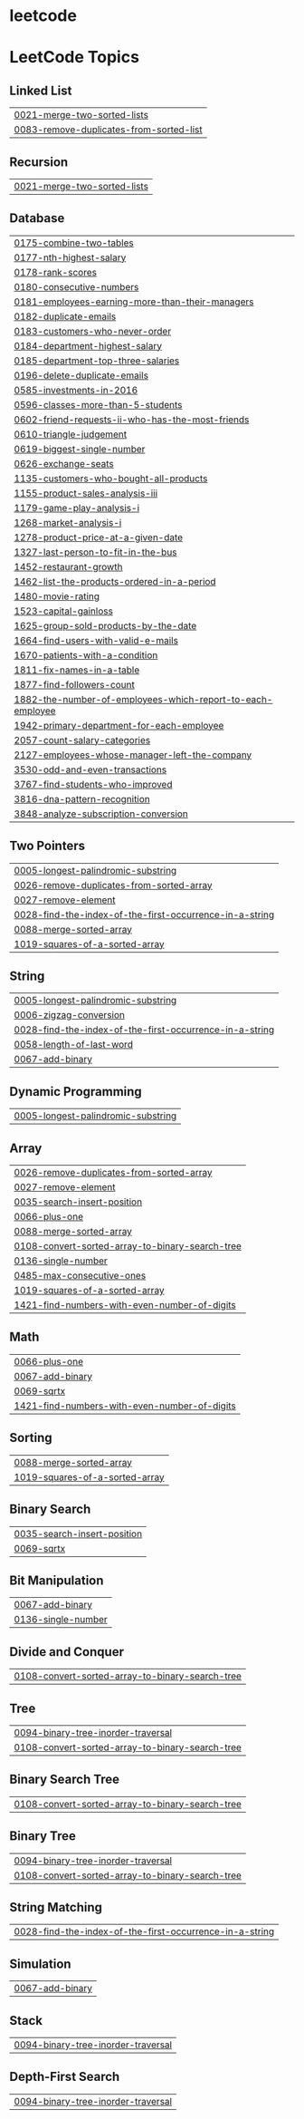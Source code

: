 # leetcode
<!---LeetCode Topics Start-->
# LeetCode Topics
## Linked List
|  |
| ------- |
| [0021-merge-two-sorted-lists](https://github.com/Kavyatolety/leetcode/tree/master/0021-merge-two-sorted-lists) |
| [0083-remove-duplicates-from-sorted-list](https://github.com/Kavyatolety/leetcode/tree/master/0083-remove-duplicates-from-sorted-list) |
## Recursion
|  |
| ------- |
| [0021-merge-two-sorted-lists](https://github.com/Kavyatolety/leetcode/tree/master/0021-merge-two-sorted-lists) |
## Database
|  |
| ------- |
| [0175-combine-two-tables](https://github.com/Kavyatolety/leetcode/tree/master/0175-combine-two-tables) |
| [0177-nth-highest-salary](https://github.com/Kavyatolety/leetcode/tree/master/0177-nth-highest-salary) |
| [0178-rank-scores](https://github.com/Kavyatolety/leetcode/tree/master/0178-rank-scores) |
| [0180-consecutive-numbers](https://github.com/Kavyatolety/leetcode/tree/master/0180-consecutive-numbers) |
| [0181-employees-earning-more-than-their-managers](https://github.com/Kavyatolety/leetcode/tree/master/0181-employees-earning-more-than-their-managers) |
| [0182-duplicate-emails](https://github.com/Kavyatolety/leetcode/tree/master/0182-duplicate-emails) |
| [0183-customers-who-never-order](https://github.com/Kavyatolety/leetcode/tree/master/0183-customers-who-never-order) |
| [0184-department-highest-salary](https://github.com/Kavyatolety/leetcode/tree/master/0184-department-highest-salary) |
| [0185-department-top-three-salaries](https://github.com/Kavyatolety/leetcode/tree/master/0185-department-top-three-salaries) |
| [0196-delete-duplicate-emails](https://github.com/Kavyatolety/leetcode/tree/master/0196-delete-duplicate-emails) |
| [0585-investments-in-2016](https://github.com/Kavyatolety/leetcode/tree/master/0585-investments-in-2016) |
| [0596-classes-more-than-5-students](https://github.com/Kavyatolety/leetcode/tree/master/0596-classes-more-than-5-students) |
| [0602-friend-requests-ii-who-has-the-most-friends](https://github.com/Kavyatolety/leetcode/tree/master/0602-friend-requests-ii-who-has-the-most-friends) |
| [0610-triangle-judgement](https://github.com/Kavyatolety/leetcode/tree/master/0610-triangle-judgement) |
| [0619-biggest-single-number](https://github.com/Kavyatolety/leetcode/tree/master/0619-biggest-single-number) |
| [0626-exchange-seats](https://github.com/Kavyatolety/leetcode/tree/master/0626-exchange-seats) |
| [1135-customers-who-bought-all-products](https://github.com/Kavyatolety/leetcode/tree/master/1135-customers-who-bought-all-products) |
| [1155-product-sales-analysis-iii](https://github.com/Kavyatolety/leetcode/tree/master/1155-product-sales-analysis-iii) |
| [1179-game-play-analysis-i](https://github.com/Kavyatolety/leetcode/tree/master/1179-game-play-analysis-i) |
| [1268-market-analysis-i](https://github.com/Kavyatolety/leetcode/tree/master/1268-market-analysis-i) |
| [1278-product-price-at-a-given-date](https://github.com/Kavyatolety/leetcode/tree/master/1278-product-price-at-a-given-date) |
| [1327-last-person-to-fit-in-the-bus](https://github.com/Kavyatolety/leetcode/tree/master/1327-last-person-to-fit-in-the-bus) |
| [1452-restaurant-growth](https://github.com/Kavyatolety/leetcode/tree/master/1452-restaurant-growth) |
| [1462-list-the-products-ordered-in-a-period](https://github.com/Kavyatolety/leetcode/tree/master/1462-list-the-products-ordered-in-a-period) |
| [1480-movie-rating](https://github.com/Kavyatolety/leetcode/tree/master/1480-movie-rating) |
| [1523-capital-gainloss](https://github.com/Kavyatolety/leetcode/tree/master/1523-capital-gainloss) |
| [1625-group-sold-products-by-the-date](https://github.com/Kavyatolety/leetcode/tree/master/1625-group-sold-products-by-the-date) |
| [1664-find-users-with-valid-e-mails](https://github.com/Kavyatolety/leetcode/tree/master/1664-find-users-with-valid-e-mails) |
| [1670-patients-with-a-condition](https://github.com/Kavyatolety/leetcode/tree/master/1670-patients-with-a-condition) |
| [1811-fix-names-in-a-table](https://github.com/Kavyatolety/leetcode/tree/master/1811-fix-names-in-a-table) |
| [1877-find-followers-count](https://github.com/Kavyatolety/leetcode/tree/master/1877-find-followers-count) |
| [1882-the-number-of-employees-which-report-to-each-employee](https://github.com/Kavyatolety/leetcode/tree/master/1882-the-number-of-employees-which-report-to-each-employee) |
| [1942-primary-department-for-each-employee](https://github.com/Kavyatolety/leetcode/tree/master/1942-primary-department-for-each-employee) |
| [2057-count-salary-categories](https://github.com/Kavyatolety/leetcode/tree/master/2057-count-salary-categories) |
| [2127-employees-whose-manager-left-the-company](https://github.com/Kavyatolety/leetcode/tree/master/2127-employees-whose-manager-left-the-company) |
| [3530-odd-and-even-transactions](https://github.com/Kavyatolety/leetcode/tree/master/3530-odd-and-even-transactions) |
| [3767-find-students-who-improved](https://github.com/Kavyatolety/leetcode/tree/master/3767-find-students-who-improved) |
| [3816-dna-pattern-recognition](https://github.com/Kavyatolety/leetcode/tree/master/3816-dna-pattern-recognition) |
| [3848-analyze-subscription-conversion](https://github.com/Kavyatolety/leetcode/tree/master/3848-analyze-subscription-conversion) |
## Two Pointers
|  |
| ------- |
| [0005-longest-palindromic-substring](https://github.com/Kavyatolety/leetcode/tree/master/0005-longest-palindromic-substring) |
| [0026-remove-duplicates-from-sorted-array](https://github.com/Kavyatolety/leetcode/tree/master/0026-remove-duplicates-from-sorted-array) |
| [0027-remove-element](https://github.com/Kavyatolety/leetcode/tree/master/0027-remove-element) |
| [0028-find-the-index-of-the-first-occurrence-in-a-string](https://github.com/Kavyatolety/leetcode/tree/master/0028-find-the-index-of-the-first-occurrence-in-a-string) |
| [0088-merge-sorted-array](https://github.com/Kavyatolety/leetcode/tree/master/0088-merge-sorted-array) |
| [1019-squares-of-a-sorted-array](https://github.com/Kavyatolety/leetcode/tree/master/1019-squares-of-a-sorted-array) |
## String
|  |
| ------- |
| [0005-longest-palindromic-substring](https://github.com/Kavyatolety/leetcode/tree/master/0005-longest-palindromic-substring) |
| [0006-zigzag-conversion](https://github.com/Kavyatolety/leetcode/tree/master/0006-zigzag-conversion) |
| [0028-find-the-index-of-the-first-occurrence-in-a-string](https://github.com/Kavyatolety/leetcode/tree/master/0028-find-the-index-of-the-first-occurrence-in-a-string) |
| [0058-length-of-last-word](https://github.com/Kavyatolety/leetcode/tree/master/0058-length-of-last-word) |
| [0067-add-binary](https://github.com/Kavyatolety/leetcode/tree/master/0067-add-binary) |
## Dynamic Programming
|  |
| ------- |
| [0005-longest-palindromic-substring](https://github.com/Kavyatolety/leetcode/tree/master/0005-longest-palindromic-substring) |
## Array
|  |
| ------- |
| [0026-remove-duplicates-from-sorted-array](https://github.com/Kavyatolety/leetcode/tree/master/0026-remove-duplicates-from-sorted-array) |
| [0027-remove-element](https://github.com/Kavyatolety/leetcode/tree/master/0027-remove-element) |
| [0035-search-insert-position](https://github.com/Kavyatolety/leetcode/tree/master/0035-search-insert-position) |
| [0066-plus-one](https://github.com/Kavyatolety/leetcode/tree/master/0066-plus-one) |
| [0088-merge-sorted-array](https://github.com/Kavyatolety/leetcode/tree/master/0088-merge-sorted-array) |
| [0108-convert-sorted-array-to-binary-search-tree](https://github.com/Kavyatolety/leetcode/tree/master/0108-convert-sorted-array-to-binary-search-tree) |
| [0136-single-number](https://github.com/Kavyatolety/leetcode/tree/master/0136-single-number) |
| [0485-max-consecutive-ones](https://github.com/Kavyatolety/leetcode/tree/master/0485-max-consecutive-ones) |
| [1019-squares-of-a-sorted-array](https://github.com/Kavyatolety/leetcode/tree/master/1019-squares-of-a-sorted-array) |
| [1421-find-numbers-with-even-number-of-digits](https://github.com/Kavyatolety/leetcode/tree/master/1421-find-numbers-with-even-number-of-digits) |
## Math
|  |
| ------- |
| [0066-plus-one](https://github.com/Kavyatolety/leetcode/tree/master/0066-plus-one) |
| [0067-add-binary](https://github.com/Kavyatolety/leetcode/tree/master/0067-add-binary) |
| [0069-sqrtx](https://github.com/Kavyatolety/leetcode/tree/master/0069-sqrtx) |
| [1421-find-numbers-with-even-number-of-digits](https://github.com/Kavyatolety/leetcode/tree/master/1421-find-numbers-with-even-number-of-digits) |
## Sorting
|  |
| ------- |
| [0088-merge-sorted-array](https://github.com/Kavyatolety/leetcode/tree/master/0088-merge-sorted-array) |
| [1019-squares-of-a-sorted-array](https://github.com/Kavyatolety/leetcode/tree/master/1019-squares-of-a-sorted-array) |
## Binary Search
|  |
| ------- |
| [0035-search-insert-position](https://github.com/Kavyatolety/leetcode/tree/master/0035-search-insert-position) |
| [0069-sqrtx](https://github.com/Kavyatolety/leetcode/tree/master/0069-sqrtx) |
## Bit Manipulation
|  |
| ------- |
| [0067-add-binary](https://github.com/Kavyatolety/leetcode/tree/master/0067-add-binary) |
| [0136-single-number](https://github.com/Kavyatolety/leetcode/tree/master/0136-single-number) |
## Divide and Conquer
|  |
| ------- |
| [0108-convert-sorted-array-to-binary-search-tree](https://github.com/Kavyatolety/leetcode/tree/master/0108-convert-sorted-array-to-binary-search-tree) |
## Tree
|  |
| ------- |
| [0094-binary-tree-inorder-traversal](https://github.com/Kavyatolety/leetcode/tree/master/0094-binary-tree-inorder-traversal) |
| [0108-convert-sorted-array-to-binary-search-tree](https://github.com/Kavyatolety/leetcode/tree/master/0108-convert-sorted-array-to-binary-search-tree) |
## Binary Search Tree
|  |
| ------- |
| [0108-convert-sorted-array-to-binary-search-tree](https://github.com/Kavyatolety/leetcode/tree/master/0108-convert-sorted-array-to-binary-search-tree) |
## Binary Tree
|  |
| ------- |
| [0094-binary-tree-inorder-traversal](https://github.com/Kavyatolety/leetcode/tree/master/0094-binary-tree-inorder-traversal) |
| [0108-convert-sorted-array-to-binary-search-tree](https://github.com/Kavyatolety/leetcode/tree/master/0108-convert-sorted-array-to-binary-search-tree) |
## String Matching
|  |
| ------- |
| [0028-find-the-index-of-the-first-occurrence-in-a-string](https://github.com/Kavyatolety/leetcode/tree/master/0028-find-the-index-of-the-first-occurrence-in-a-string) |
## Simulation
|  |
| ------- |
| [0067-add-binary](https://github.com/Kavyatolety/leetcode/tree/master/0067-add-binary) |
## Stack
|  |
| ------- |
| [0094-binary-tree-inorder-traversal](https://github.com/Kavyatolety/leetcode/tree/master/0094-binary-tree-inorder-traversal) |
## Depth-First Search
|  |
| ------- |
| [0094-binary-tree-inorder-traversal](https://github.com/Kavyatolety/leetcode/tree/master/0094-binary-tree-inorder-traversal) |
<!---LeetCode Topics End-->